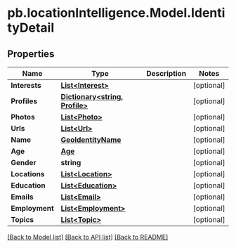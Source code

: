 # pb.locationIntelligence.Model.IdentityDetail
## Properties

Name | Type | Description | Notes
------------ | ------------- | ------------- | -------------
**Interests** | [**List&lt;Interest&gt;**](Interest.md) |  | [optional] 
**Profiles** | [**Dictionary&lt;string, Profile&gt;**](Profile.md) |  | [optional] 
**Photos** | [**List&lt;Photo&gt;**](Photo.md) |  | [optional] 
**Urls** | [**List&lt;Url&gt;**](Url.md) |  | [optional] 
**Name** | [**GeoIdentityName**](GeoIdentityName.md) |  | [optional] 
**Age** | [**Age**](Age.md) |  | [optional] 
**Gender** | **string** |  | [optional] 
**Locations** | [**List&lt;Location&gt;**](Location.md) |  | [optional] 
**Education** | [**List&lt;Education&gt;**](Education.md) |  | [optional] 
**Emails** | [**List&lt;Email&gt;**](Email.md) |  | [optional] 
**Employment** | [**List&lt;Employment&gt;**](Employment.md) |  | [optional] 
**Topics** | [**List&lt;Topic&gt;**](Topic.md) |  | [optional] 

[[Back to Model list]](../README.md#documentation-for-models) [[Back to API list]](../README.md#documentation-for-api-endpoints) [[Back to README]](../README.md)

